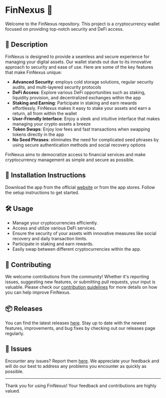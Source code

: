 
# FinNexus 🚀

Welcome to the FinNexus repository. This project is a cryptocurrency wallet focused on providing top-notch security and DeFi access.

## 📜 Description

FinNexus is designed to provide a seamless and secure experience for managing your digital assets. Our wallet stands out due to its innovative approach to security and ease of use. Here are some of the key features that make FinNexus unique:

- **Advanced Security**: employs cold storage solutions, regular security audits, and multi-layered security protocols
- **DeFi Access**: Explore various DeFi opportunities such as staking, liquidity provision, and decentralized exchanges within the app
- **Staking and Earning**: Participate in staking and earn rewards effortlessly. FinNexus makes it easy to stake your assets and earn a return, all from within the wallet
- **User-Friendly Interface**: Enjoy a sleek and intuitive interface that makes managing your crypto assets a breeze
- **Token Swaps**: Enjoy low fees and fast transactions when swapping tokens directly in the app
- **No Seed Phrases**: eliminates the need for complicated seed phrases by using secure authentication methods and social recovery options

FinNexus aims to democratize access to financial services and make cryptocurrency management as simple and secure as possible.

## 🚀 Installation Instructions

Download the app from the official [website](https://www.example.com) or from the app stores. Follow the setup instructions to get started.

## 🛠️ Usage

- Manage your cryptocurrencies efficiently.
- Access and utilize various DeFi services.
- Ensure the security of your assets with innovative measures like social recovery and daily transaction limits.
- Participate in staking and earn rewards.
- Easily swap between different cryptocurrencies within the app.

## 🤝 Contributing

We welcome contributions from the community! Whether it's reporting issues, suggesting new features, or submitting pull requests, your input is valuable. Please check our [contribution guidelines](../../contributing) for more details on how you can help improve FinNexus.

## 📦 Releases

You can find the latest releases [here](../../releases). Stay up to date with the newest features, improvements, and bug fixes by checking out our releases page regularly.

## 🐛 Issues

Encounter any issues? Report them [here](../../issues). We appreciate your feedback and will do our best to address any problems you encounter as quickly as possible.

---

Thank you for using FinNexus! Your feedback and contributions are highly valued.
